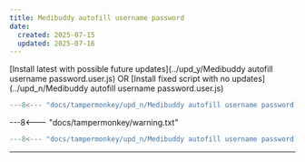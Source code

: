 ```yaml
---
title: Medibuddy autofill username password
date:
  created: 2025-07-15
  updated: 2025-07-16
---
```


<!-- GENERATED FILE -->
[Install latest with possible future updates](../upd_y/Medibuddy autofill username password.user.js)
OR
[Install fixed script with no updates](../upd_n/Medibuddy autofill username password.user.js)
```js show_lines="1:10"
---8<--- "docs/tampermonkey/upd_n/Medibuddy autofill username password.user.js::100"
```
<!-- more -->
---8<--- "docs/tampermonkey/warning.txt"
```js
---8<--- "docs/tampermonkey/upd_n/Medibuddy autofill username password.user.js:1:"
```

------------
